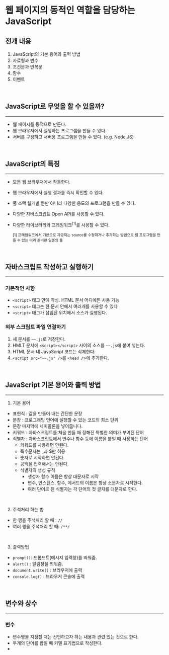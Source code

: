 # 웹 페이지의 동적인 역할을 담당하는 JavaScript

## 전개 내용

1. JavaScript의 기본 용어와 출력 방법
2. 자료형과 변수
3. 조건문과 반복문
4. 함수
5. 이벤트

<br>

## JavaScript로 무엇을 할 수 있을까?

---

- 웹 페이지를 동적으로 만든다.
- 웹 브라우저에서 실행하는 프로그램을 만들 수 있다.
- 서버를 구성하고 서버용 프로그램을 만들 수 있다. (e.g. Node.JS)

<br>

## JavaScript의 특징

---

- 모든 웹 브라우저에서 작동한다.
- 웹 브라우저에서 실행 결과를 즉시 확인할 수 있다.
- 풀 스택 웹개발 뿐만 아니라 다양한 용도의 프로그램을 만들 수 있다.
- 다양한 자바스크립트 Open API를 사용할 수 있다.
- 다양한 라이브러리와 프레임워크<sup>[1]</sup>를 사용할 수 있다.

  <small>[1] 프레임워크에서 기본으로 제공하는 source를 수정하거나 추가하는 방법으로 웹 프로그램을 만들 수 있는 미리 준비한 일종의 툴</small>

<br>

## 자바스크립트 작성하고 실행하기

---

### 기본적인 사항

- `<script>` 태그 안에 작성. HTML 문서 어디에든 사용 가능
- `<script>` 태그는 한 문서 안에서 여러개를 사용할 수 있다
- `<script>` 태그가 삽입된 위치에서 소스가 실행된다.

### 외부 스크립트 파일 연결하기

1. 새 문서를 `~~.js`로 저장한다.
2. HMLT 문서에 `<script></script>` 사이의 소스를 `~~.js`에 붙여 넣는다.
3. HTML 문서 내 JavaScript 코드는 삭제한다.
4. `<script src="~~.js" />`를 `<head /`>에 추가한다.

<br>

## JavaScript 기본 용어와 출력 방법

---

1. 기본 용어

- 표현식 : 값을 만들어 내는 간단한 문장
- 문장 : 프로그래밍 언어에 실행할 수 있는 코드의 최소 단위
- 문장 마지막에 세미콜론을 넣어줍니다.
- 키워드 : 자바스크립트를 처음 만들 때 정해진 특별한 의미가 부여된 단어
- 식별자 : 자바스크립트에서 변수나 함수 등에 이름을 붙일 때 사용하는 단어
  - 키워드를 사용하면 안된다.
  - 특수문자는 \_과 $만 허용
  - 숫자로 시작하면 안된다.
  - 공백을 입력해서는 안된다.
  - 식별자의 생성 규칙
    - 생성자 함수 이름은 항상 대문자로 시작
    - 변수, 인스턴스, 함수, 메서드의 이름은 항상 소문자로 시작한다.
    - 여러 단어로 된 식별자는 각 단어의 첫 글자를 대문자로 한다.

<br>

2. 주석처리 하는 법

- 한 행을 주석처리 할 때 : `//`
- 여러 행을 주석처리 할 때: `/**/`

<br>

3. 출력방법

- `prompt()`: 프롬프트(메시지 입력창)를 띄워줌.
- `alert()` : 알림창을 띄워즘.
- `document.write()` : 브라우저에 출력
- `console.log()` : 브라우저 콘솔에 출력

<br>

## 변수와 상수
---
### 변수
- 변수명을 지정할 때는 선언하고자 하는 내용과 관련 있는 것으로 한다.
- 두개의 단어를 합칠 때 카멜 표기법으로 작성한다.
- 